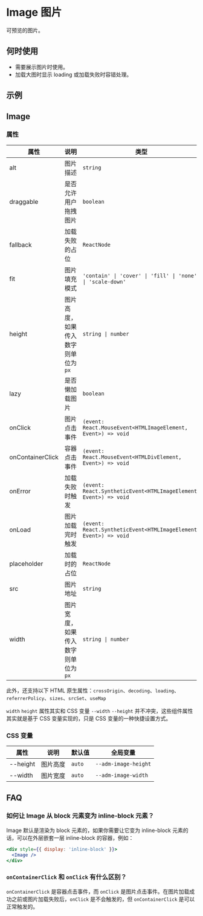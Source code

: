 # Image 图片

可预览的图片。

## 何时使用

- 需要展示图片时使用。
- 加载大图时显示 loading 或加载失败时容错处理。

## 示例

<code src="./demos/demo1.tsx"></code>

<code src="./demos/demo2.tsx" debug></code>

## Image

### 属性

| 属性 | 说明 | 类型 | 默认值 |
| --- | --- | --- | --- |
| alt | 图片描述 | `string` | - |
| draggable | 是否允许用户拖拽图片 | `boolean` | `false` |
| fallback | 加载失败的占位 | `ReactNode` | 默认占位 |
| fit | 图片填充模式 | `'contain' \| 'cover' \| 'fill' \| 'none' \| 'scale-down'` | `'fill'` |
| height | 图片高度，如果传入数字则单位为 `px` | `string \| number` | - |
| lazy | 是否懒加载图片 | `boolean` | `false` |
| onClick | 图片点击事件 | `(event: React.MouseEvent<HTMLImageElement, Event>) => void` | - |
| onContainerClick | 容器点击事件 | `(event: React.MouseEvent<HTMLDivElement, Event>) => void` | - |
| onError | 加载失败时触发 | `(event: React.SyntheticEvent<HTMLImageElement, Event>) => void` | - |
| onLoad | 图片加载完时触发 | `(event: React.SyntheticEvent<HTMLImageElement, Event>) => void` | - |
| placeholder | 加载时的占位 | `ReactNode` | 默认占位 |
| src | 图片地址 | `string` | - |
| width | 图片宽度，如果传入数字则单位为 `px` | `string \| number` | - |

此外，还支持以下 HTML 原生属性：`crossOrigin`、`decoding`、`loading`、`referrerPolicy`、`sizes`、`srcSet`、`useMap`

`width` `height` 属性其实和 CSS 变量 `--width` `--height` 并不冲突，这些组件属性其实就是基于 CSS 变量实现的，只是 CSS 变量的一种快捷设置方式。

### CSS 变量

| 属性     | 说明     | 默认值 | 全局变量             |
| -------- | -------- | ------ | -------------------- |
| --height | 图片高度 | `auto` | `--adm-image-height` |
| --width  | 图片宽度 | `auto` | `--adm-image-width`  |

## FAQ

### 如何让 Image 从 block 元素变为 inline-block 元素？

Image 默认是渲染为 block 元素的，如果你需要让它变为 inline-block 元素的话，可以在外层嵌套一层 inline-block 的容器，例如：

```jsx
<div style={{ display: 'inline-block' }}>
  <Image />
</div>
```

### `onContainerClick` 和 `onClick` 有什么区别？

`onContainerClick` 是容器点击事件，而 `onClick` 是图片点击事件。在图片加载成功之前或图片加载失败后，`onClick` 是不会触发的，但 `onContainerClick` 是可以正常触发的。
